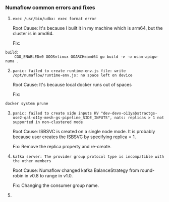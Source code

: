 ### Numaflow common errors and fixes

1. ```
   exec /usr/bin/udbx: exec format error
   ```

   Root Cause: It's because I built it in my machine which is arm64, but the cluster is in amd64.

   Fix:

```
build:
	CGO_ENABLED=0 GOOS=linux GOARCH=amd64 go build -v -o osam-apigw-numa .
```

2. ```
   panic: failed to create runtime-env.js file: write /opt/numaflow/runtime-env.js: no space left on device
   ```

   Root Cause: It's because local docker runs out of spaces

   Fix:

```
docker system prune
```

3. ```
   panic: failed to create side inputs KV "dev-devx-o11yabstractgs-use2-qal-o11y-mesh-gs-pipeline_SIDE_INPUTS", nats: replicas > 1 not supported in non-clustered mode
   ```

   Root Cause: ISBSVC is created on a single node mode. It is probably because user creates the ISBSVC by specifying replica = 1.

   Fix: Remove the replica property and re-create.

4. ```
   kafka server: The provider group protocol type is incompatible with the other members
   ```

   Root Cause: Numaflow changed kafka BalanceStrategy from round-robin in v0.8 to range in v1.0.

   Fix: Changing the consumer group name.

5. ```


